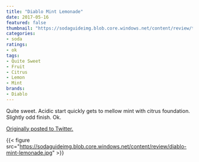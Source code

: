 ```yaml
---
title: "Diablo Mint Lemonade"
date: 2017-05-16
featured: false
thumbnail: "https://sodaguideimg.blob.core.windows.net/content/review/thumbs/diablo-mint-lemonade.jpg"
categories:
- soda
ratings:
- ok
tags:
- Quite Sweet
- Fruit
- Citrus
- Lemon
- Mint
brands:
- Diablo
---
```


Quite sweet. Acidic start quickly gets to mellow mint with citrus foundation. Slightly odd finish. Ok.

[Originally posted to Twitter.](https://twitter.com/Cavorter/status/864570141920645122)

{{< figure src="https://sodaguideimg.blob.core.windows.net/content/review/diablo-mint-lemonade.jpg" >}}

